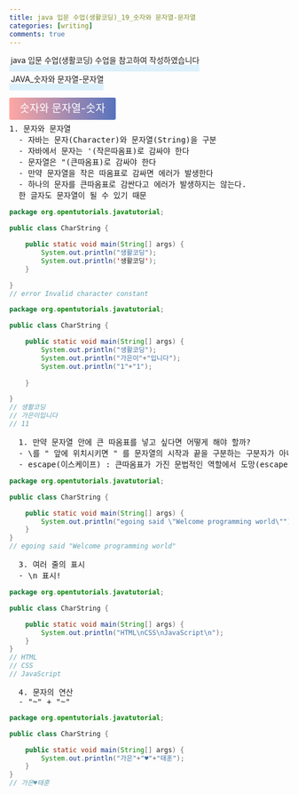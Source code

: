 ```yaml
---
title: java 입문 수업(생활코딩)_19_숫자와 문자열-문자열
categories: [writing] 
comments: true
---
```

<p><span style="border-bottom: 12px solid #dcf1fb; padding: 0 0 0 0.2em;">java 입문 수업(생활코딩) 수업을 참고하여 작성하였습니다</span></p>
<p><span style="border-bottom: 12px solid #dcf1fb; padding: 0 0 0 0.2em;">JAVA_숫자와 문자열-문자열</span></p>

<html lang="en">
<head>
    <meta charset="UTF-8">
    <title>정의</title>
</head>
<body>

<pre>
</pre>

<p><span style="background: linear-gradient(to right, #ffa7a3, #5673bd); padding: 0.43em 1em; font-size: 19px; border-radius: 3px; color: #ffffff;">숫자와 문자열-숫자</span></p>

<pre>
1. 문자와 문자열
  - 자바는 문자(Character)와 문자열(String)을 구분
  - 자바에서 문자는 '(작은따옴표)로 감싸야 한다
  - 문자열은 "(큰따옴표)로 감싸야 한다
  - 만약 문자열을 작은 따옴표로 감싸면 에러가 발생한다
  - 하나의 문자를 큰따옴표로 감싼다고 에러가 발생하지는 않는다. 
  한 글자도 문자열이 될 수 있기 때문
</pre>
</body>
</html>


```java
package org.opentutorials.javatutorial;

public class CharString {

	public static void main(String[] args) {
		System.out.println("생활코딩");
		System.out.println('생활코딩');
	}

}
// error Invalid character constant
```

```java
package org.opentutorials.javatutorial;

public class CharString {

	public static void main(String[] args) {
		System.out.println("생활코딩");
		System.out.println("가은이"+"입니다");
		System.out.println("1"+"1");
		
	}

}
// 생활코딩
// 가은이입니다
// 11
```

<pre>
  1. 만약 문자열 안에 큰 따옴표를 넣고 싶다면 어떻게 해야 할까?
  - \를 " 앞에 위치시키면 " 를 문자열의 시작과 끝을 구분하는 구분자가 아니라 단순히 문자로 해석하도록 강제
  - escape(이스케이프) : 큰따옴표가 가진 문법적인 역할에서 도망(escape)쳐서 문자로 인식
</pre>

```java
package org.opentutorials.javatutorial;

public class CharString {

	public static void main(String[] args) {
		System.out.println("egoing said \"Welcome programming world\"");
	}
}
// egoing said "Welcome programming world"
```

<pre>
  3. 여러 줄의 표시
  - \n 표시!
</pre>

```java
package org.opentutorials.javatutorial;

public class CharString {

	public static void main(String[] args) {
		System.out.println("HTML\nCSS\nJavaScript\n");
	}
}
// HTML
// CSS
// JavaScript
```

<pre>
  4. 문자의 연산
  - "~" + "~"
</pre>

```java
package org.opentutorials.javatutorial;

public class CharString {

	public static void main(String[] args) {
		System.out.println("가은"+"♥"+"태훈");
	}
}
// 가은♥태훈
```